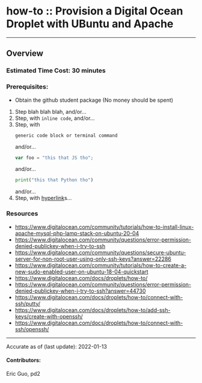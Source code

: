 # how-to :: Provision a Digital Ocean Droplet with UBuntu and Apache 
---
## Overview


### Estimated Time Cost: 30 minutes

### Prerequisites:
- Obtain the github student package (No money should be spent) 

1. Step blah blah blah, and/or...
1. Step, with `inline code`, and/or...
1. Step, with
    ```
    generic code block or terminal command
    ```
   and/or...
    ```javascript
    var foo = "this that JS tho";
    ```
   and/or...
    ```python
    print("this that Python tho")
    ```
   and/or...
1. Step, with [hyperlink](https://xkcd.com)s...


### Resources
* https://www.digitalocean.com/community/tutorials/how-to-install-linux-apache-mysql-php-lamp-stack-on-ubuntu-20-04  
* https://www.digitalocean.com/community/questions/error-permission-denied-publickey-when-i-try-to-ssh  
* https://www.digitalocean.com/community/questions/secure-ubuntu-server-for-non-root-user-using-only-ssh-keys?answer=22286  
* https://www.digitalocean.com/community/tutorials/how-to-create-a-new-sudo-enabled-user-on-ubuntu-18-04-quickstart  
* https://www.digitalocean.com/docs/droplets/how-to/  
* https://www.digitalocean.com/community/questions/error-permission-denied-publickey-when-i-try-to-ssh?answer=44730  
* https://www.digitalocean.com/docs/droplets/how-to/connect-with-ssh/putty/  
* https://www.digitalocean.com/docs/droplets/how-to/add-ssh-keys/create-with-openssh/  
* https://www.digitalocean.com/docs/droplets/how-to/connect-with-ssh/openssh/  


---

Accurate as of (last update): 2022-01-13

#### Contributors:  
Eric Guo, pd2  
